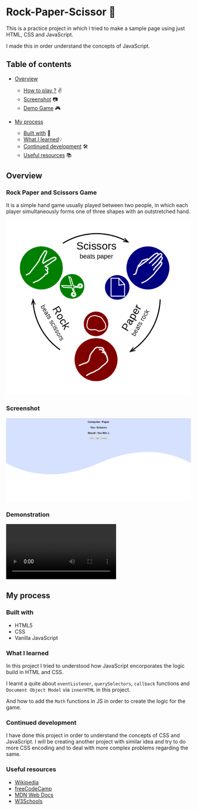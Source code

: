 # Rock-Paper-Scissor 👋
This is a practice project in which I tried to make a sample page using just HTML, CSS and JavaScript. 

I made this in order understand the concepts of JavaScript.

## Table of contents
- [Overview](#overview)
    - [How to play ?](#rock-paper-and-scissors-game) ✌️
    - [Screenshot](#screenshot) 📷
    - [Demo Game](#demonstration) 🎮

- [My process](#my-process)
    - [Built with](#built-with) 🚀
    - [What I learned](#what-i-learned)💡
    - [Continued development](#continued-development) 🛠️
    - [Useful resources](#useful-resources) 📚

## Overview 
### Rock Paper and Scissors Game
It is a simple hand game usually played between two people,  in which each player simultaneously forms one of three shapes with an outstretched hand. 

![Rules to play the game in real world](images/rock-paper-scissors.png)

### Screenshot
![Screenshot of the page](images/screenshot.jpg)
  
### Demonstration  
![Working demo](video/demo.mp4)
## My process
### Built with
- HTML5
- CSS
- Vanilla JavaScript

### What I learned
In this project I tried to understood how JavaScript encorporates the logic build in HTML and CSS. 

I learnt a quite about `eventListener`, `querySelectors`, `callback` functions  and ` Document Object Model` via `innerHTML`  in this project. 

And how to add the `Math` functions in JS in order to create the logic for the game.

### Continued development
I have done this project in order to understand the concepts of CSS and JavaScript. I will be creating another project with similar idea and try to do more CSS encoding and to deal with more complex problems regarding the same.

### Useful resources
- [Wikipedia](https://en.wikipedia.org/wiki/Rock_paper_scissors)
- [freeCodeCamp](https://www.freecodecamp.org/)
- [MDN Web Docs](https://developer.mozilla.org/) 
- [W3Schools](https://www.example.com)